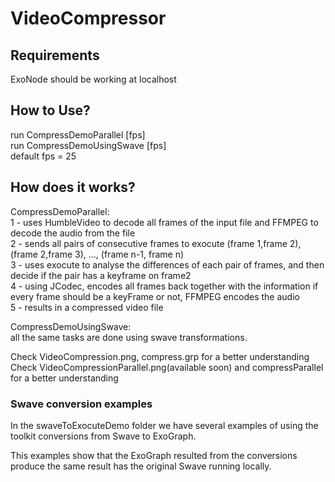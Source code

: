 # VideoCompressor

## Requirements
ExoNode should be working at localhost</br>

## How to Use?
run CompressDemoParallel [fps]</br>
run CompressDemoUsingSwave [fps]</br>
default fps = 25</br>

## How does it works?
CompressDemoParallel:</br>
1 - uses HumbleVideo to decode all frames of the input file and FFMPEG to decode the audio from the file</br>
2 - sends all pairs of consecutive frames to exocute (frame 1,frame 2),(frame 2,frame 3), ..., (frame n-1, frame n)</br>
3 - uses exocute to analyse the differences of each pair of frames, and then decide if the pair has a keyframe on frame2</br>
4 - using JCodec, encodes all frames back together with the information if every frame should be a keyFrame or not, FFMPEG encodes the audio</br>
5 - results in a compressed video file</br>

CompressDemoUsingSwave:</br>
  all the same tasks are done using swave transformations.
 
Check VideoCompression.png, compress.grp for a better understanding </br>
Check VideoCompressionParallel.png(available soon) and compressParallel for a better understanding </br>

### Swave conversion examples
In the swaveToExocuteDemo folder we have several examples 
of using the toolkit conversions from Swave to ExoGraph.<br>

This examples show that the ExoGraph resulted from the conversions produce
the same result has the original Swave running locally.

